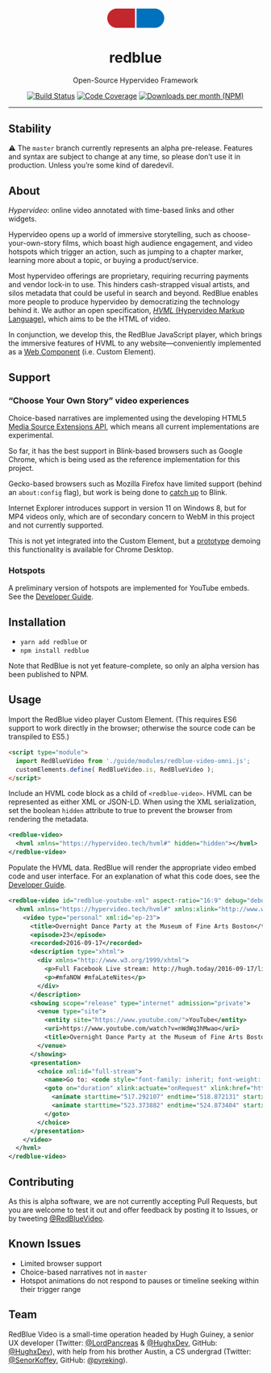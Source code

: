 <p align="center">
  <br />
  <img src="https://raw.githubusercontent.com/RedBlueVideo/redblue-site/master/img/redblue-logo--no-spacing.svg?sanitize=true" width="113" alt="logo" />
</p>
<h1 align="center">redblue</h1>
<p align="center">Open-Source Hypervideo Framework</p>
<p align="center">
  <a href="https://travis-ci.com/RedBlueVideo/redblue"><img src="https://api.travis-ci.com/RedBlueVideo/redblue.svg?branch=master" alt="Build Status" /></a>
  <a href="https://codecov.io/gh/RedBlueVideo/redblue/"><img src="https://img.shields.io/codecov/c/github/RedBlueVideo/redblue/master.svg" alt="Code Coverage"></a>
  <a href="https://www.npmjs.com/package/redblue"><img src="https://img.shields.io/npm/dm/redblue.svg" alt="Downloads per month (NPM)"></a>
</p>

----


## Stability
⚠️ The `master` branch currently represents an alpha pre-release. Features and syntax are subject to change at any time, so please don’t use it in production. Unless you’re some kind of daredevil.

## About
<dfn>Hypervideo</dfn>: online video annotated with time-based links and other widgets.

Hypervideo opens up a world of immersive storytelling, such as choose-your-own-story films, which boast high audience engagement, and video hotspots which trigger an action, such as jumping to a chapter marker, learning more about a topic, or buying a product/service.

Most hypervideo offerings are proprietary, requiring recurring payments and vendor lock-in to use. This hinders cash-strapped visual artists, and silos metadata that could be useful in search and beyond. RedBlue enables more people to produce hypervideo by democratizing the technology behind it. We author an open specification, [<dfn>HVML</dfn> (Hypervideo Markup Language)](https://hypervideo.tech/), which aims to be the HTML of video.

In conjunction, we develop this, the RedBlue JavaScript player, which brings the immersive features of HVML to any website—conveniently implemented as a [Web Component](https://www.webcomponents.org/introduction) (i.e. Custom Element).

## Support

### “Choose Your Own Story” video experiences
Choice-based narratives are implemented using the developing HTML5 [Media Source Extensions API](http://w3c.github.io/media-source/), which means all current implementations are experimental.

So far, it has the best support in Blink-based browsers such as Google Chrome, which is being used as the reference implementation for this project.

Gecko-based browsers such as Mozilla Firefox have limited support (behind an `about:config` flag), but work is being done to [catch up](https://bugzilla.mozilla.org/show_bug.cgi?id=778617) to Blink.

Internet Explorer introduces support in version 11 on Windows 8, but for MP4 videos only, which are of secondary concern to WebM in this project and not currently supported.

This is not yet integrated into the Custom Element, but a [prototype](https://redbluevideo.github.io/redblue/www/) demoing this functionality is available for Chrome Desktop.

### Hotspots
A preliminary version of hotspots are implemented for YouTube embeds. See the [Developer Guide](https://redblue.video/guide/third-party-embeds.html?utm_source=readme&utm_medium=github&utm_content=hotspots).

## Installation
- `yarn add redblue` or
- `npm install redblue`

Note that RedBlue is not yet feature-complete, so only an alpha version has been published to NPM.

## Usage
Import the RedBlue video player Custom Element. (This requires ES6 support to work directly in the browser; otherwise the source code can be transpiled to ES5.)
```html
<script type="module">
  import RedBlueVideo from './guide/modules/redblue-video-omni.js';
  customElements.define( RedBlueVideo.is, RedBlueVideo );
</script>
```

Include an <abbr>HVML</abbr> code block as a child of `<redblue-video>`. <abbr>HVML</abbr> can be represented as either <abbr>XML</abbr> or <abbr>JSON-LD</abbr>. When using the <abbr>XML</abbr> serialization, set the boolean `hidden` attribute to true to prevent the browser from rendering the metadata.
```xml
<redblue-video>
  <hvml xmlns="https://hypervideo.tech/hvml#" hidden="hidden"></hvml>
</redblue-video>
```

Populate the <abbr>HVML</abbr> data. RedBlue will render the appropriate video embed code and user interface. For an explanation of what this code does, see the [Developer Guide](https://redblue.video/guide/third-party-embeds.html?utm_source=readme&utm_medium=github&utm_content=usage).
```xml
<redblue-video id="redblue-youtube-xml" aspect-ratio="16:9" debug="debug">
  <hvml xmlns="https://hypervideo.tech/hvml#" xmlns:xlink="http://www.w3.org/1999/xlink" xmlns:css="https://www.w3.org/TR/CSS/" xml:lang="en-US" hidden="hidden">
    <video type="personal" xml:id="ep-23">
      <title>Overnight Dance Party at the Museum of Fine Arts Boston</title>
      <episode>23</episode>
      <recorded>2016-09-17</recorded>
      <description type="xhtml">
        <div xmlns="http://www.w3.org/1999/xhtml">
          <p>Full Facebook Live stream: http://hugh.today/2016-09-17/live</p>
          <p>#mfaNOW #mfaLateNites</p>
        </div>
      </description>
      <showing scope="release" type="internet" admission="private">
        <venue type="site">
          <entity site="https://www.youtube.com/">YouTube</entity>
          <uri>https://www.youtube.com/watch?v=nWdWq3hMwao</uri>
          <title>Overnight Dance Party at the Museum of Fine Arts Boston | Hugh’s Vlog | #mfaNOW #mfaLateNites</title>
        </venue>
      </showing>
      <presentation>
        <choice xml:id="full-stream">
          <name>Go to: <code style="font-family: inherit; font-weight: bold;">hugh.today/2016-09-17/live</code> for the full stream</name>
          <goto on="duration" xlink:actuate="onRequest" xlink:href="http://hugh.today/2016-09-17/live" width="70%" height="13%" css:font-size="calc(384 / 150 * 1vw)" css:font-family="'Noto Sans CJK JP', 'Noto Sans CJK', 'Noto Sans', sans-serif" css:white-space="nowrap" css:overflow="hidden">
            <animate starttime="517.292107" endtime="518.872131" startx="14.9%" starty="-15%" endx="15%" endy="10%"></animate>
            <animate starttime="523.373882" endtime="524.873404" startx="14.9%" starty="10%" endx="15%" endy="-15%"></animate>
          </goto>
        </choice>
      </presentation>
    </video>
  </hvml>
</redblue-video>
```

## Contributing
As this is alpha software, we are not currently accepting Pull Requests, but you are welcome to test it out and offer feedback by posting it to Issues, or by tweeting [@RedBlueVideo](https://twitter.com/RedBlueVideo).

## Known Issues
- Limited browser support
- Choice-based narratives not in `master`
- Hotspot animations do not respond to pauses or timeline seeking within their trigger range

## Team
RedBlue Video is a small-time operation headed by Hugh Guiney, a senior UX developer (Twitter: [@LordPancreas](https://twitter.com/LordPancreas) & [@HughxDev](https://twitter.com/HughxDev), GitHub: [@HughxDev](https://github.com/HughxDev)), with help from his brother Austin, a CS undergrad (Twitter: [@SenorKoffey](https://twitter.com/SenorKoffey), GitHub: [@pyreking](https://github.com/pyreking)).

